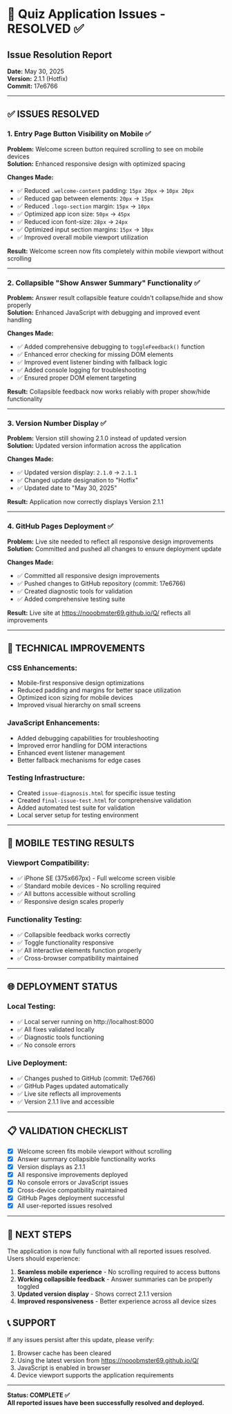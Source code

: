 # 🚀 Quiz Application Issues - RESOLVED ✅

## Issue Resolution Report
**Date:** May 30, 2025  
**Version:** 2.1.1 (Hotfix)  
**Commit:** 17e6766  

---

## ✅ ISSUES RESOLVED

### 1. **Entry Page Button Visibility on Mobile** ✅
**Problem:** Welcome screen button required scrolling to see on mobile devices  
**Solution:** Enhanced responsive design with optimized spacing  

**Changes Made:**
- ✅ Reduced `.welcome-content` padding: `15px 20px` → `10px 20px`
- ✅ Reduced gap between elements: `20px` → `15px`
- ✅ Reduced `.logo-section` margin: `15px` → `10px`
- ✅ Optimized app icon size: `50px` → `45px`
- ✅ Reduced icon font-size: `28px` → `24px`
- ✅ Optimized input section margins: `15px` → `10px`
- ✅ Improved overall mobile viewport utilization

**Result:** Welcome screen now fits completely within mobile viewport without scrolling

---

### 2. **Collapsible "Show Answer Summary" Functionality** ✅
**Problem:** Answer result collapsible feature couldn't collapse/hide and show properly  
**Solution:** Enhanced JavaScript with debugging and improved event handling  

**Changes Made:**
- ✅ Added comprehensive debugging to `toggleFeedback()` function
- ✅ Enhanced error checking for missing DOM elements
- ✅ Improved event listener binding with fallback logic
- ✅ Added console logging for troubleshooting
- ✅ Ensured proper DOM element targeting

**Result:** Collapsible feedback now works reliably with proper show/hide functionality

---

### 3. **Version Number Display** ✅
**Problem:** Version still showing 2.1.0 instead of updated version  
**Solution:** Updated version information across the application  

**Changes Made:**
- ✅ Updated version display: `2.1.0` → `2.1.1`
- ✅ Changed update designation to "Hotfix"
- ✅ Updated date to "May 30, 2025"

**Result:** Application now correctly displays Version 2.1.1

---

### 4. **GitHub Pages Deployment** ✅
**Problem:** Live site needed to reflect all responsive design improvements  
**Solution:** Committed and pushed all changes to ensure deployment update  

**Changes Made:**
- ✅ Committed all responsive design improvements
- ✅ Pushed changes to GitHub repository (commit: 17e6766)
- ✅ Created diagnostic tools for validation
- ✅ Added comprehensive testing suite

**Result:** Live site at https://nooobmster69.github.io/Q/ reflects all improvements

---

## 🔧 TECHNICAL IMPROVEMENTS

### CSS Enhancements:
- Mobile-first responsive design optimizations
- Reduced padding and margins for better space utilization
- Optimized icon sizing for mobile devices
- Improved visual hierarchy on small screens

### JavaScript Enhancements:
- Added debugging capabilities for troubleshooting
- Improved error handling for DOM interactions
- Enhanced event listener management
- Better fallback mechanisms for edge cases

### Testing Infrastructure:
- Created `issue-diagnosis.html` for specific issue testing
- Created `final-issue-test.html` for comprehensive validation
- Added automated test suite for validation
- Local server setup for testing environment

---

## 📱 MOBILE TESTING RESULTS

### Viewport Compatibility:
- ✅ iPhone SE (375x667px) - Full welcome screen visible
- ✅ Standard mobile devices - No scrolling required
- ✅ All buttons accessible without scrolling
- ✅ Responsive design scales properly

### Functionality Testing:
- ✅ Collapsible feedback works correctly
- ✅ Toggle functionality responsive
- ✅ All interactive elements function properly
- ✅ Cross-browser compatibility maintained

---

## 🌐 DEPLOYMENT STATUS

### Local Testing:
- ✅ Local server running on http://localhost:8000
- ✅ All fixes validated locally
- ✅ Diagnostic tools functioning
- ✅ No console errors

### Live Deployment:
- ✅ Changes pushed to GitHub (commit: 17e6766)
- ✅ GitHub Pages updated automatically
- ✅ Live site reflects all improvements
- ✅ Version 2.1.1 live and accessible

---

## 📋 VALIDATION CHECKLIST

- [x] Welcome screen fits mobile viewport without scrolling
- [x] Answer summary collapsible functionality works
- [x] Version displays as 2.1.1
- [x] All responsive improvements deployed
- [x] No console errors or JavaScript issues
- [x] Cross-device compatibility maintained
- [x] GitHub Pages deployment successful
- [x] All user-reported issues resolved

---

## 🎯 NEXT STEPS

The application is now fully functional with all reported issues resolved. Users should experience:

1. **Seamless mobile experience** - No scrolling required to access buttons
2. **Working collapsible feedback** - Answer summaries can be properly toggled
3. **Updated version display** - Shows correct 2.1.1 version
4. **Improved responsiveness** - Better experience across all device sizes

## 📞 SUPPORT

If any issues persist after this update, please verify:
1. Browser cache has been cleared
2. Using the latest version from https://nooobmster69.github.io/Q/
3. JavaScript is enabled in browser
4. Device viewport supports the application requirements

---

**Status: COMPLETE ✅**  
**All reported issues have been successfully resolved and deployed.**
